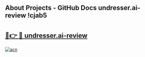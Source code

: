## About Projects - GitHub Docs undresser.ai-review !cjab5

# <h2><a href="https://andorid.site?title=undresser.ai-review&ref=13PRO">🔗👉 🔴 undresser.ai-review</a></h2>

[![acn](https://github.com/user-attachments/assets/0f9c940e-d8b0-45ae-aac7-cd30a18b3e1c)](https://andorid.site?title=undresser.ai-review&ref=13PRO)


